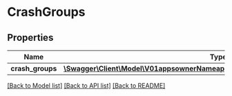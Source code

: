 # CrashGroups

## Properties
Name | Type | Description | Notes
------------ | ------------- | ------------- | -------------
**crash_groups** | [**\Swagger\Client\Model\V01appsownerNameappNameanalyticscrashGroupsCrashGroups[]**](V01appsownerNameappNameanalyticscrashGroupsCrashGroups.md) |  | 

[[Back to Model list]](../README.md#documentation-for-models) [[Back to API list]](../README.md#documentation-for-api-endpoints) [[Back to README]](../README.md)


